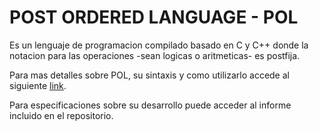 # POST ORDERED LANGUAGE - POL
Es un lenguaje de programacion compilado basado en C y C++ donde la notacion para las operaciones -sean logicas o aritmeticas- es postfija.

Para mas detalles sobre POL, su sintaxis y como utilizarlo accede al siguiente [link](https://nabil-haddad.gitbook.io/nabil-haddad/).

Para especificaciones sobre su desarrollo puede acceder al informe incluido en el repositorio.
